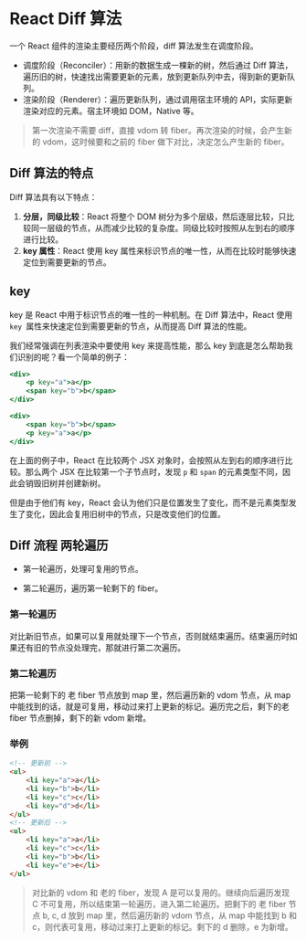 # React Diff 算法

一个 React 组件的渲染主要经历两个阶段，diff 算法发生在调度阶段。

- 调度阶段（Reconciler）：用新的数据生成一棵新的树，然后通过 Diff 算法，遍历旧的树，快速找出需要更新的元素，放到更新队列中去，得到新的更新队列。
- 渲染阶段（Renderer）：遍历更新队列，通过调用宿主环境的 API，实际更新渲染对应的元素。宿主环境如 DOM，Native 等。

> 第一次渲染不需要 diff，直接 vdom 转 fiber。再次渲染的时候，会产生新的 vdom，这时候要和之前的 fiber 做下对比，决定怎么产生新的 fiber。

## Diff 算法的特点

Diff 算法具有以下特点：

1. **分层，同级比较**：React 将整个 DOM 树分为多个层级，然后逐层比较，只比较同一层级的节点，从而减少比较的复杂度。同级比较时按照从左到右的顺序进行比较。
2. **key 属性**：React 使用 key 属性来标识节点的唯一性，从而在比较时能够快速定位到需要更新的节点。

## key

key 是 React 中用于标识节点的唯一性的一种机制。在 Diff 算法中，React 使用 `key `属性来快速定位到需要更新的节点，从而提高 Diff 算法的性能。

我们经常强调在列表渲染中要使用 key 来提高性能，那么 key 到底是怎么帮助我们识别的呢？看一个简单的例子：

```jsx
<div>
	<p key="a">a</p>
	<span key="b">b</span>
</div>

<div>
	<span key="b">b</span>
	<p key="a">a</p>
</div>
```

在上面的例子中，React 在比较两个 JSX 对象时，会按照从左到右的顺序进行比较。那么两个 JSX 在比较第一个子节点时，发现 `p` 和 `span` 的元素类型不同，因此会销毁旧树并创建新树。

但是由于他们有 key，React 会认为他们只是位置发生了变化，而不是元素类型发生了变化，因此会复用旧树中的节点，只是改变他们的位置。

## Diff 流程 两轮遍历

* 第一轮遍历，处理可复用的节点。

* 第二轮遍历，遍历第一轮剩下的 fiber。

### 第一轮遍历

对比新旧节点，如果可以复用就处理下一个节点，否则就结束遍历。结束遍历时如果还有旧的节点没处理完，那就进行第二次遍历。

### 第二轮遍历

把第一轮剩下的 老 fiber 节点放到 map 里，然后遍历新的 vdom 节点，从 map 中能找到的话，就是可复用，移动过来打上更新的标记。遍历完之后，剩下的老 fiber 节点删掉，剩下的新 vdom 新增。

### 举例

```html
<!-- 更新前 -->
<ul>
	<li key="a">a</li>
	<li key="b">b</li>
	<li key="c">c</li>
	<li key="d">d</li>
</ul>
<!-- 更新后 -->
<ul>
	<li key="a">a</li>
	<li key="c">c</li>
	<li key="b">b</li>
	<li key="e">e</li>
</ul>
```

> 对比新的 vdom 和 老的 fiber，发现 A 是可以复用的。继续向后遍历发现 C 不可复用，所以结束第一轮遍历，进入第二轮遍历。把剩下的 老 fiber 节点 b, c, d 放到 map 里，然后遍历新的 vdom 节点，从 map 中能找到 b 和 c，则代表可复用，移动过来打上更新的标记。剩下的 d 删除，e 为新增。